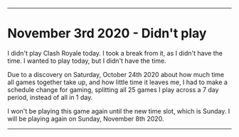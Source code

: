 
***

# November 3rd 2020 - Didn't play

I didn't play Clash Royale today. I took a break from it, as I didn't have the time. I wanted to play today, but I didn't have the time.

Due to a discovery on Saturday, October 24th 2020 about how much time all games together take up, and how little time it leaves me, I had to make a schedule change for gaming, splitting all 25 games I play across a 7 day period, instead of all in 1 day.

I won't be playing this game again until the new time slot, which is Sunday. I will be playing again on Sunday, November 8th 2020.

***
